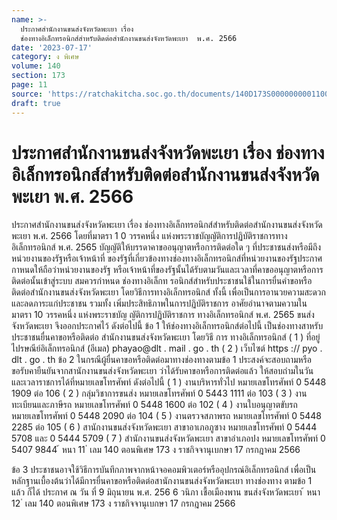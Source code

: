 ```yaml
---
name: >-
  ประกาศสำนักงานขนส่งจังหวัดพะเยา เรื่อง 
  ช่องทางอิเล็กทรอนิกส์สำหรับติดต่อสำนักงานขนส่งจังหวัดพะเยา  พ.ศ. 2566
date: '2023-07-17'
category: ง พิเศษ
volume: 140
section: 173
page: 11
source: 'https://ratchakitcha.soc.go.th/documents/140D173S0000000001100.pdf'
draft: true
---
```


# ประกาศสำนักงานขนส่งจังหวัดพะเยา เรื่อง  ช่องทางอิเล็กทรอนิกส์สำหรับติดต่อสำนักงานขนส่งจังหวัดพะเยา  พ.ศ. 2566

ประกาศสำนักงานขนส่งจังหวัดพะเยา เรื่อง ช่องทางอิเล็กทรอนิกส์สำหรับติดต่อสำนักงานขนส่งจังหวัดพะเยา พ.ศ. 2566 โดยที่มาตรา 1 0 วรรคหนึ่ง แห่งพระราชบัญญัติการปฏิบัติราชการทางอิเล็กทรอนิกส์ พ.ศ. 2565 บัญญัติให้บรรดาคาขออนุญาตหรือการติดต่อใด ๆ ที่ประชาชนส่งหรือมีถึงหน่วยงานของรัฐหรือเจ้าหน้าที่ ของรัฐที่เกี่ยวข้องทางช่องทางอิเล็กทรอนิกส์ที่หน่วยงานของรัฐประกาศกาหนดให้ถือว่าหน่วยงานของรัฐ หรือเจ้าหน้าที่ของรัฐนั้นได้รับตามวันและเวลาที่คาขออนุญาตหรือการติดต่อนั้นเข้าสู่ระบบ สมควรกำหนด ช่องทางอิเล็กท รอนิกส์สำหรับประชาชนใช้ในการยื่นคำขอหรือติดต่อสำนักงานขนส่งจังหวัดพะเยา โดยวิธีการทางอิเล็กทรอนิกส์ ทั้งนี้ เพื่อเป็นการอานวยความสะดวกและลดภาระแก่ประชาชน รวมทั้ง เพิ่มประสิทธิภาพในการปฏิบัติราชการ อาศัยอำนาจตามความในมาตรา 10 วรรคหนึ่ง แห่งพระราชบัญ ญัติการปฏิบัติราชการ ทางอิเล็กทรอนิกส์ พ.ศ. 2565 ขนส่งจังหวัดพะเยา จึงออกประกาศไว้ ดังต่อไปนี้ ข้อ 1 ให้ช่องทางอิเล็กทรอนิกส์ต่อไปนี้ เป็นช่องทางสาหรับประชาชนยื่นคาขอหรือติดต่อ สำนักงานขนส่งจังหวัดพะเยา โดยวิธี การ ทางอิเล็กทรอนิกส์ ( 1 ) ที่อยู่ไปรษณีย์อิเล็กทรอนิกส์ (อีเมล) phayao@dlt . mail . go . th ( 2 ) เว็บไซต์ https :// pyo . dlt . go . th ข้อ 2 ในกรณีผู้ยื่นคาขอหรือติดต่อมาทางช่องทางตามข้อ 1 ประสงค์จะสอบถามหรือ ขอรับคายืนยันจากสานักงานขนส่งจังหวัดพะเยา ว่าได้รับคาขอหรือการติดต่อแล้ว ให้สอบถำมในวัน และเวลาราชการได้ที่หมายเลขโทรศัพท์ ดังต่อไปนี้ ( 1 ) งานบริหารทั่วไป หมายเลขโทรศัพท์ 0 5448 1909 ต่อ 106 ( 2 ) กลุ่มวิชาการขนส่ง หมายเลขโทรศัพท์ 0 5443 1111 ต่อ 103 ( 3 ) งานทะเบียนและภาษีรถ หมายเลขโทรศัพท์ 0 5448 1600 ต่อ 102 ( 4 ) งานใบอนุญาตขับรถ หมายเลขโทรศัพท์ 0 5448 2090 ต่อ 104 ( 5 ) งานตรวจสภาพรถ หมายเลขโทรศัพท์ 0 5448 2285 ต่อ 105 ( 6 ) สานักงานขนส่งจังหวัดพะเยา สาขาอาเภอภูซาง หมายเลขโทรศัพท์ 0 5444 5708 และ 0 5444 5709 ( 7 ) สำนักงานขนส่งจังหวัดพะเยา สาขาอำเภอปง หมายเลขโทรศัพท์ 0 5407 9844 ้ หนา 11 ่ เลม 140 ตอนพิเศษ 173 ง ราชกิจจานุเบกษา 17 กรกฎาคม 2566

ข้อ 3 ประชาชนอาจใช้วิธีการบันทึกภาพจากหน้าจอคอมพิวเตอร์หรืออุปกรณ์อิเล็กทรอนิกส์ เพื่อเป็นหลักฐานเบื้องต้นว่าได้มีการยื่นคาขอหรือติดต่อสานักงานขนส่งจังหวัดพะเยา ทางช่องทาง ตามข้อ 1 แล้ว ก็ได้ ประกาศ ณ วัน ที่ 9 มิถุนายน พ.ศ. 256 6 วนิภา เชื้อเมืองพาน ขนส่งจังหวัดพะเยา ้ หนา 12 ่ เลม 140 ตอนพิเศษ 173 ง ราชกิจจานุเบกษา 17 กรกฎาคม 2566
